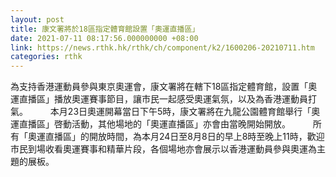 ```yaml
---
layout: post
title: 康文署將於18區指定體育館設置「奧運直播區」
date: 2021-07-11 08:17:56.000000000 +08:00
link: https://news.rthk.hk/rthk/ch/component/k2/1600206-20210711.htm
categories: rthk
---
```


為支持香港運動員參與東京奧運會，康文署將在轄下18區指定體育館，設置「奧運直播區」播放奧運賽事節目，讓市民一起感受奧運氣氛，以及為香港運動員打氣。
　　 
本月23日奧運開幕當日下午5時，康文署將在九龍公園體育館舉行「奧運直播區」啓動活動，其他場地的「奧運直播區」亦會由當晚開始開放。
　　 
所有「奧運直播區」的開放時間，為本月24日至8月8日的早上8時至晚上11時，歡迎市民到場收看奧運賽事和精華片段，各個場地亦會展示以香港運動員參與奧運為主題的展板。
